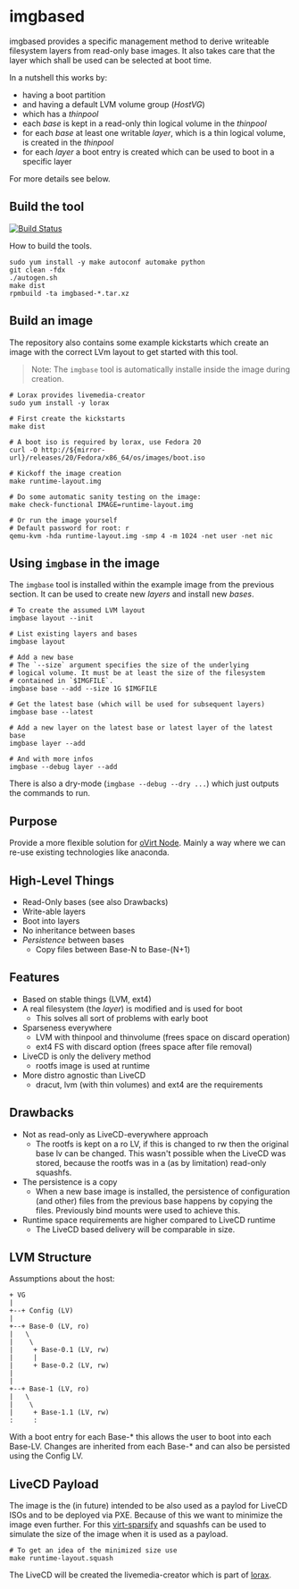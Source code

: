 imgbased
========

imgbased provides a specific management method to derive writeable filesystem
layers from read-only base images.
It also takes care that the layer which shall be used can be selected at boot
time.

In a nutshell this works by:
 * having a boot partition
 * and having a default LVM volume group (*HostVG*)
 * which has a *thinpool*
 * each *base* is kept in a read-only thin logical volume in the *thinpool*
 * for each *base* at least one writable *layer*, which is a thin logical
   volume, is created in the *thinpool*
 * for each *layer* a boot entry is created which can be used to boot in a
   specific layer

For more details see below.


Build the tool
--------------

[![Build Status](https://travis-ci.org/fabiand/imgbased.svg)](https://travis-ci.org/fabiand/imgbased)

How to build the tools.

    sudo yum install -y make autoconf automake python
    git clean -fdx
    ./autogen.sh
    make dist
    rpmbuild -ta imgbased-*.tar.xz


Build an image
--------------

The repository also contains some example kickstarts which create an image with
the correct LVm layout to get started with this tool.

> Note: The `imgbase` tool is automatically installe inside the image during
> creation.

    # Lorax provides livemedia-creator
    sudo yum install -y lorax

    # First create the kickstarts
    make dist

    # A boot iso is required by lorax, use Fedora 20
    curl -O http://${mirror-url}/releases/20/Fedora/x86_64/os/images/boot.iso

    # Kickoff the image creation
    make runtime-layout.img

    # Do some automatic sanity testing on the image:
    make check-functional IMAGE=runtime-layout.img

    # Or run the image yourself
    # Default password for root: r
    qemu-kvm -hda runtime-layout.img -smp 4 -m 1024 -net user -net nic


Using `imgbase` in the image
--------------------------

The `imgbase` tool is installed within the example image from the previous
section.
It can be used to create new *layers* and install new *bases*.

    # To create the assumed LVM layout
    imgbase layout --init

    # List existing layers and bases
    imgbase layout

    # Add a new base
    # The `--size` argument specifies the size of the underlying 
    # logical volume. It must be at least the size of the filesystem
    # contained in `$IMGFILE`.
    imgbase base --add --size 1G $IMGFILE

    # Get the latest base (which will be used for subsequent layers)
    imgbase base --latest

    # Add a new layer on the latest base or latest layer of the latest base
    imgbase layer --add

    # And with more infos
    imgbase --debug layer --add

There is also a dry-mode (`imgbase --debug --dry ...`) which just outputs the
commands to run.


Purpose
-------

Provide a more flexible solution for [oVirt Node](http://www.ovirt.org/Node).
Mainly a way where we can re-use existing technologies like anaconda.


High-Level Things
-----------------

 * Read-Only bases (see also Drawbacks)
 * Write-able layers
 * Boot into layers
 * No inheritance between bases
 * *Persistence* between bases
    * Copy files between Base-N to Base-(N+1)


Features
--------

 * Based on stable things (LVM, ext4)
 * A real filesystem (the *layer*) is modified and is used for boot
    * This solves all sort of problems with early boot
 * Sparseness everywhere
    * LVM with thinpool and thinvolume (frees space on discard operation)
    * ext4 FS with discard option (frees space after file removal)
 * LiveCD is only the delivery method
    * rootfs image is used at runtime
 * More distro agnostic than LiveCD
    * dracut, lvm (with thin volumes) and ext4 are the requirements

Drawbacks
---------

 * Not as read-only as LiveCD-everywhere approach
    * The rootfs is kept on a ro LV, if this is changed to rw then the original
      base lv can be changed.
      This wasn't possible when the LiveCD was stored, because the rootfs was
      in a (as by limitation) read-only squashfs.
 * The persistence is a copy
    * When a new base image is installed, the persistence of configuration
      (and other) files from the previous base happens by copying the files.
      Previously bind mounts were used to achieve this.
 * Runtime space requirements are higher compared to LiveCD runtime
    * The LiveCD based delivery will be comparable in size.


LVM Structure
-------------

Assumptions about the host:

    + VG
    |
    +--+ Config (LV)
    |
    +--+ Base-0 (LV, ro)
    |   \
    |    \
    |     + Base-0.1 (LV, rw)
    |     |
    |     + Base-0.2 (LV, rw)
    |   
    |   
    +--+ Base-1 (LV, ro)
    |   \
    |    \
    |     + Base-1.1 (LV, rw)
    :     :

With a boot entry for each Base-\* this allows the user to boot into each
Base-LV.
Changes are inherited from each Base-\* and can also be persisted using the
Config LV.


LiveCD Payload
--------------

The image is the (in future) intended to be also used as a paylod for LiveCD
ISOs and to be deployed via PXE.
Because of this we want to minimize the image even further. For this
[virt-sparsify](http://libguestfs.org/virt-sparsify.1.html) and squashfs
can be used to simulate the size of the image when it is used as a payload.

    # To get an idea of the minimized size use
    make runtime-layout.squash

The LiveCD will be created the livemedia-creator which is part of
[lorax](https://git.fedorahosted.org/cgit/lorax.git/).
